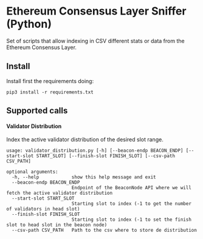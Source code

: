 # Ethereum Consensus Layer Sniffer (Python)
Set of scripts that allow indexing in CSV different stats or data from the Ethereum Consensus Layer. 

## Install
Install first the requirements doing:
```
pip3 install -r requirements.txt
```

## Supported calls

#### Validator Distribution

Index the active validator distribution of the desired slot range. 
```
usage: validator_distribution.py [-h] [--beacon-endp BEACON_ENDP] [--start-slot START_SLOT] [--finish-slot FINISH_SLOT] [--csv-path CSV_PATH]

optional arguments:
  -h, --help            show this help message and exit
  --beacon-endp BEACON_ENDP
                        Endpoint of the BeaconNode API where we will fetch the active validator distribution
  --start-slot START_SLOT
                        Starting slot to index (-1 to get the number of validators in head slot)
  --finish-slot FINISH_SLOT
                        Starting slot to index (-1 to set the finish slot to head slot in the beacon node)
  --csv-path CSV_PATH   Path to the csv where to store de distribution
```